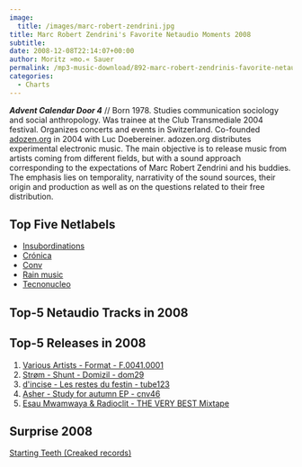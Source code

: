 ```yaml
---
image:
  title: /images/marc-robert-zendrini.jpg
title: Marc Robert Zendrini's Favorite Netaudio Moments 2008
subtitle: 
date: 2008-12-08T22:14:07+00:00
author: Moritz »mo.« Sauer
permalink: /mp3-music-download/892-marc-robert-zendrinis-favorite-netaudio-moments-2008
categories:
  - Charts
---
```

***Advent Calendar Door 4*** // Born 1978. Studies communication sociology and social anthropology. Was trainee at the Club Transmediale 2004 festival. Organizes concerts and events in Switzerland. Co-founded <a href="http://adozen.org/" target="_blank">adozen.org</a> in 2004 with Luc Doebereiner. adozen.org distributes experimental electronic music. The main objective is to release music from artists coming from different fields, but with a sound approach corresponding to the expectations of Marc Robert Zendrini and his buddies. The emphasis lies on temporality, narrativity of the sound sources, their origin and production as well as on the questions related to their free distribution.<!--more-->

## Top Five Netlabels

  * <a href="http://www.insubordinations.net" target="_blank">Insubordinations</a>
  * <a href="http://www.cronicaelectronica.org" target="_blank">Crónica</a>
  * <a href="http://www.con-v.org" target="_blank">Conv</a>
  * <a href="http://rainmusic.free.fr" target="_blank">Rain music</a>
  * <a href="http://www.tecnonucleo.org" target="_blank">Tecnonucleo</a>

## Top-5 Netaudio Tracks in 2008

## Top-5 Releases in 2008

  1. <a href="http://www.fallt.com/format" target="_blank">Various Artists - Format - F.0041.0001</a>
  2. <a href="http://domizil.ch/strom.html" target="_blank">Strøm - Shunt - Domizil - dom29</a>
  3. <a href="http://testtube.monocromatica.com/releases/tube123.htm" target="_blank">d'incise - Les restes du festin - tube123</a>
  4. <a href="http://www.con-v.org/cnv46.html" target="_blank">Asher - Study for autumn EP - cnv46</a>
  5. <a href="http://www.myspace.com/theverybestmyspace" target="_blank">Esau Mwamwaya & Radioclit - THE VERY BEST Mixtape</a>

## Surprise 2008

<a href="http://www.creakedrecords.com/" target="_blank">Starting Teeth (Creaked records)</a>